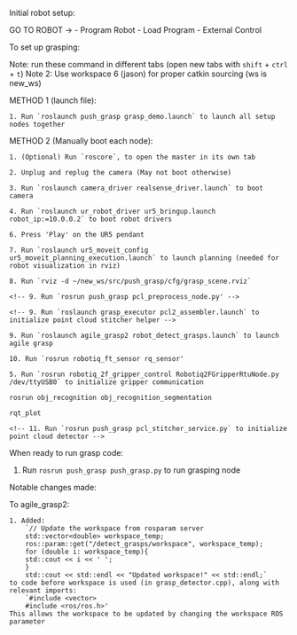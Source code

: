 Initial robot setup:

GO TO ROBOT -> 
	- Program Robot
	- Load Program
	- External Control


To set up grasping:

Note: run these command in different tabs (open new tabs with `shift` + `ctrl` + `t`)
Note 2: Use workspace 6 (jason) for proper catkin sourcing (ws is new_ws)

METHOD 1 (launch file):

	1. Run `roslaunch push_grasp grasp_demo.launch` to launch all setup nodes together

METHOD 2 (Manually boot each node):

	1. (Optional) Run `roscore`, to open the master in its own tab

	2. Unplug and replug the camera (May not boot otherwise)

	3. Run `roslaunch camera_driver realsense_driver.launch` to boot camera

	4. Run `roslaunch ur_robot_driver ur5_bringup.launch robot_ip:=10.0.0.2` to boot robot drivers

	6. Press 'Play' on the UR5 pendant

	7. Run `roslaunch ur5_moveit_config ur5_moveit_planning_execution.launch` to launch planning (needed for robot visualization in rviz)

	8. Run `rviz -d ~/new_ws/src/push_grasp/cfg/grasp_scene.rviz`

	<!-- 9. Run `rosrun push_grasp pcl_preprocess_node.py' -->

	<!-- 9. Run `roslaunch grasp_executor pcl2_assembler.launch` to initialize point cloud stitcher helper -->

	9. Run `roslaunch agile_grasp2 robot_detect_grasps.launch` to launch agile grasp

	10. Run `rosrun robotiq_ft_sensor rq_sensor'

	5. Run `rosrun robotiq_2f_gripper_control Robotiq2FGripperRtuNode.py /dev/ttyUSB0` to initialize gripper communication

	rosrun obj_recognition obj_recognition_segmentation

	rqt_plot

	<!-- 11. Run `rosrun push_grasp pcl_stitcher_service.py` to initialize point cloud detector -->

When ready to run grasp code:

1. Run `rosrun push_grasp push_grasp.py` to run grasping node



Notable changes made:

To agile_grasp2:

	1. Added: 
		`// Update the workspace from rosparam server
		std::vector<double> workspace_temp;
		ros::param::get("/detect_grasps/workspace", workspace_temp);
		for (double i: workspace_temp){
		std::cout << i << ' ';
		}
		std::cout << std::endl << "Updated workspace!" << std::endl;`
	to code before workspace is used (in grasp_detector.cpp), along with relevant imports:
		`#include <vector>
		#include <ros/ros.h>'
	This allows the workspace to be updated by changing the workspace ROS parameter
	